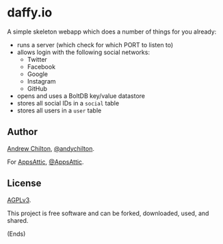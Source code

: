 # daffy.io #

A simple skeleton webapp which does a number of things for you already:

* runs a server (which check for which PORT to listen to)
* allows login with the following social networks:
    * Twitter
    * Facebook
    * Google
    * Instagram
    * GitHub
* opens and uses a BoltDB key/value datastore
* stores all social IDs in a `social` table
* stores all users in a `user` table

## Author ##

[Andrew Chilton](https://chilts.org), [@andychilton](https://twitter.com/andychilton).

For [AppsAttic](https://appsattic.com), [@AppsAttic](https://twitter.com/AppsAttic).

## License ##

[AGPLv3](https://www.gnu.org/licenses/agpl-3.0.txt).

This project is free software and can be forked, downloaded, used, and shared.

(Ends)
